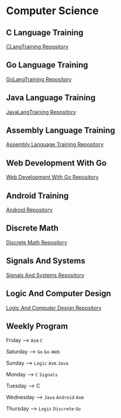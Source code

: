 # Computer Science

## C Language Training

[CLangTraining Repository](https://github.com/katipogluMustafa/CLangTraining)

## Go Language Training

[GoLangTraining Repository](https://github.com/katipogluMustafa/goLangTraining)

## Java Language Training

[JavaLangTraining Repository](https://github.com/katipogluMustafa/javaLangTraining)

## Assembly Language Training

[Assembly Language Training Repository](https://github.com/katipogluMustafa/AssemblyLangTraining)

## Web Development With Go

[Web Development With Go Repository](https://github.com/katipogluMustafa/webDevelopmentWithGo)

## Android Training

[Android Repository](https://github.com/katipogluMustafa/android)


## Discrete Math

[Discrete Math Repository](https://github.com/katipogluMustafa/discreteMath)

## Signals And Systems

[Signals And Systems Repository](https://github.com/katipogluMustafa/SignalsAndSystems)

## Logic And Computer Design

[Logic And Computer Design Repository](https://github.com/katipogluMustafa/LogicAndComputerDesign)

## Weekly Program

Friday -->
`Asm`
`C`

Saturday -->
`Go`
`Go-Web`

Sunday -->
`Logic`
`Asm`
`Java`

Monday -->
`C`
`Signals`

Tuesday -->
C

Wednesday -->
`Java`
`Android`
`Asm`

Thursday -->
`Logic`
`Discrete`
`Go`
